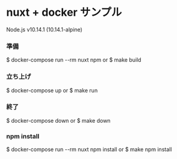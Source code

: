 # nuxt + docker サンプル

Node.js v10.14.1 (10.14.1-alpine)

### 準備
$ docker-compose run --rm nuxt npm
or
$ make build

### 立ち上げ
$ docker-compose up
or
$ make run

### 終了
$ docker-compose down
or
$ make down


### npm install
$ docker-compose run --rm nuxt npm install
or
$ make npm install